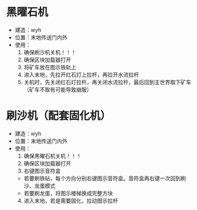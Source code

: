 # 黑曜石机
- 建造：wyh
- 位置：末地传送门内外
- 使用：
  1. 确保刷沙机关机！！！
  2. 确保区块加载器打开
  3. 将矿车放在图示铁轨上
  4. 进入末地，先拉开红石灯上拉杆，再拉开水流拉杆
  5. 关机时，先关闭红石灯拉杆，再关闭水流拉杆，最后回到主世界取下矿车（矿车不取有可能导致崩服）

# 刷沙机（配套固化机）
- 建造：wyh
- 位置：末地传送门内外
- 使用：
  1. 确保黑曜石机关机！！！
  2. 确保区块加载器打开
  3. 右键图示音符盒
    - 若要刷铁砧，每个方向分别右键图示音符盒。音符盒再右键一次回到刷沙、龙蛋模式
    - 若要刷龙蛋，将图示楼梯换成完整方块
  4. 进入末地，若是需要固化，拉动图示拉杆
